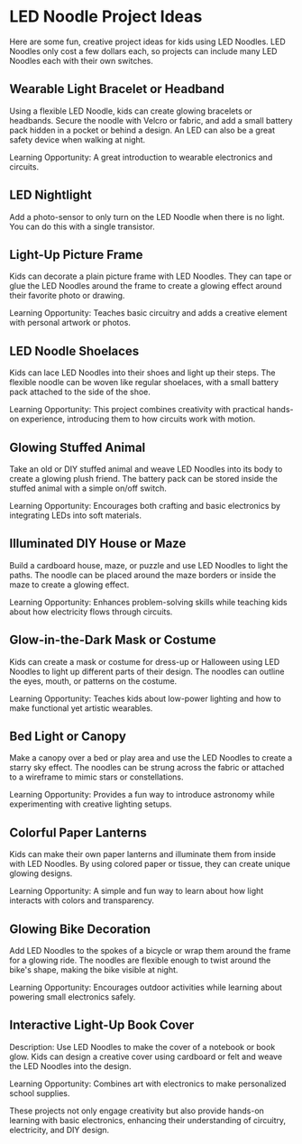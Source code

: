 # LED Noodle Project Ideas

Here are some fun, creative project ideas for kids using LED Noodles.
LED Noodles only cost a few dollars each, so projects can include many
LED Noodles each with their own switches.

## Wearable Light Bracelet or Headband

Using a flexible LED Noodle, kids can create glowing bracelets or headbands. 
Secure the noodle with Velcro or fabric, and add a small battery pack hidden in a pocket or behind a design.
An LED can also be a great safety device when walking at night.

Learning Opportunity: A great introduction to wearable electronics and circuits.

## LED Nightlight

Add a photo-sensor to only turn on the LED Noodle when there is no light.  You
can do this with a single transistor.

## Light-Up Picture Frame

Kids can decorate a plain picture frame with LED Noodles. 
They can tape or glue the LED Noodles around the frame to create a glowing effect around their favorite photo or drawing.

Learning Opportunity: Teaches basic circuitry and adds a creative element with personal artwork or photos.


## LED Noodle Shoelaces

Kids can lace LED Noodles into their shoes and light up their steps. 
The flexible noodle can be woven like regular shoelaces, 
with a small battery pack attached to the side of the shoe.

Learning Opportunity: This project combines creativity with practical hands-on experience, introducing them to how circuits work with motion.

## Glowing Stuffed Animal

Take an old or DIY stuffed animal and weave LED Noodles into its body to create a glowing plush friend. The battery pack can be stored inside the stuffed animal with a simple on/off switch.

Learning Opportunity: Encourages both crafting and basic electronics by integrating LEDs into soft materials.

## Illuminated DIY House or Maze

Build a cardboard house, maze, or puzzle and use LED Noodles to light the paths. The noodle can be placed around the maze borders or inside the maze to create a glowing effect.

Learning Opportunity: Enhances problem-solving skills while teaching kids about how electricity flows through circuits.

## Glow-in-the-Dark Mask or Costume

Kids can create a mask or costume for dress-up or Halloween using LED Noodles to light up different parts of their design. The noodles can outline the eyes, mouth, or patterns on the costume.

Learning Opportunity: Teaches kids about low-power lighting and how to make functional yet artistic wearables.

## Bed Light or Canopy

Make a canopy over a bed or play area and use the LED Noodles to create a starry sky effect. 
The noodles can be strung across the fabric or attached to a wireframe to mimic stars or constellations.

Learning Opportunity: Provides a fun way to introduce astronomy while experimenting with creative lighting setups.

## Colorful Paper Lanterns

Kids can make their own paper lanterns and illuminate them from inside with LED Noodles. By using colored paper or tissue, they can create unique glowing designs.

Learning Opportunity: A simple and fun way to learn about how light interacts with colors and transparency.

## Glowing Bike Decoration

Add LED Noodles to the spokes of a bicycle or wrap them around the frame for a glowing ride. The noodles are flexible enough to twist around the bike's shape, making the bike visible at night.

Learning Opportunity: Encourages outdoor activities while learning about powering small electronics safely.

## Interactive Light-Up Book Cover
Description: Use LED Noodles to make the cover of a notebook or book glow. Kids can design a creative cover using cardboard or felt and weave the LED Noodles into the design.

Learning Opportunity: Combines art with electronics to make personalized school supplies.

These projects not only engage creativity but also provide hands-on learning with basic electronics, enhancing their understanding of circuitry, electricity, and DIY design.
